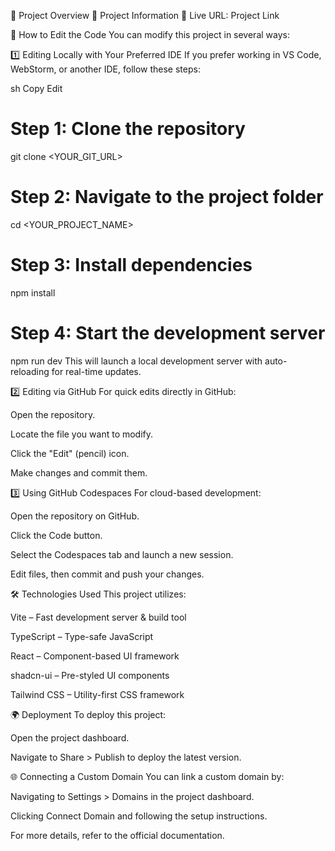 🚀 Project Overview
📌 Project Information
🔗 Live URL: Project Link

🔧 How to Edit the Code
You can modify this project in several ways:

1️⃣ Editing Locally with Your Preferred IDE
If you prefer working in VS Code, WebStorm, or another IDE, follow these steps:

sh
Copy
Edit
# Step 1: Clone the repository
git clone <YOUR_GIT_URL>

# Step 2: Navigate to the project folder
cd <YOUR_PROJECT_NAME>

# Step 3: Install dependencies
npm install

# Step 4: Start the development server
npm run dev
This will launch a local development server with auto-reloading for real-time updates.

2️⃣ Editing via GitHub
For quick edits directly in GitHub:

Open the repository.

Locate the file you want to modify.

Click the "Edit" (pencil) icon.

Make changes and commit them.

3️⃣ Using GitHub Codespaces
For cloud-based development:

Open the repository on GitHub.

Click the Code button.

Select the Codespaces tab and launch a new session.

Edit files, then commit and push your changes.

🛠️ Technologies Used
This project utilizes:

Vite – Fast development server & build tool

TypeScript – Type-safe JavaScript

React – Component-based UI framework

shadcn-ui – Pre-styled UI components

Tailwind CSS – Utility-first CSS framework

🌍 Deployment
To deploy this project:

Open the project dashboard.

Navigate to Share > Publish to deploy the latest version.

🌐 Connecting a Custom Domain
You can link a custom domain by:

Navigating to Settings > Domains in the project dashboard.

Clicking Connect Domain and following the setup instructions.

For more details, refer to the official documentation.

